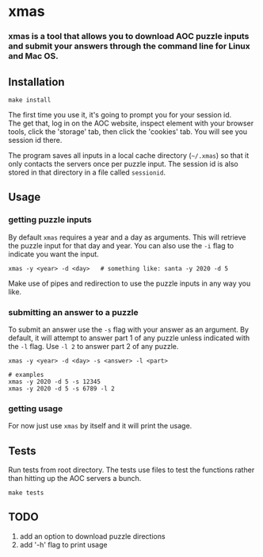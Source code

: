 # xmas

### xmas is a tool that allows you to download AOC puzzle inputs and submit your answers through the command line for Linux and Mac OS.  

## Installation
```
make install
```
The first time you use it, it's going to prompt you for your session id.  
The get that, log in on the AOC website, inspect element with your browser tools, click the 'storage' tab, then click the 'cookies' tab. You will see you session id there.  

The program saves all inputs in a local cache directory (`~/.xmas`) so that it only contacts the servers once per puzzle input. The session id is also stored in that directory in a file called `sessionid`.  


## Usage
### getting puzzle inputs
By default `xmas` requires a year and a day as arguments. This will retrieve the puzzle input for that day and year. You can also use the `-i` flag to indicate you want the input. 
```
xmas -y <year> -d <day>   # something like: santa -y 2020 -d 5  
```
Make use of pipes and redirection to use the puzzle inputs in any way you like.  

### submitting an answer to a puzzle
To submit an answer use the `-s` flag with your answer as an argument. By default, it will attempt to answer part 1 of any puzzle unless indicated with the `-l` flag. Use `-l 2` to answer part 2 of any puzzle.
```
xmas -y <year> -d <day> -s <answer> -l <part>

# examples
xmas -y 2020 -d 5 -s 12345
xmas -y 2020 -d 5 -s 6789 -l 2
```
### getting usage
For now just use `xmas` by itself and it will print the usage.

## Tests
Run tests from root directory. The tests use files to test the functions rather than hitting up the AOC servers a bunch.
```
make tests
```
## TODO
1. add an option to download puzzle directions
2. add '-h' flag to print usage
